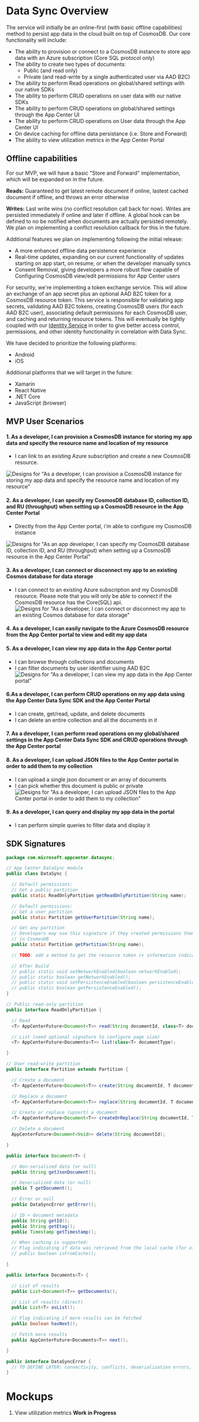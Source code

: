 # Data Sync Overview

The service will initially be an online-first (with basic offline capabilities) method to persist app data in the cloud built on top of CosmosDB. Our core functionality will include:

- The ability to provision or connect to a CosmosDB instance to store app data with an Azure subscription (Core SQL protocol only)
- The ability to create two types of documents:
    - Public (and read only)
    - Private (and read-write by a single authenticated user via AAD B2C)
- The ability to perform Read operations on global/shared settings with our native SDKs
- The ability to perform CRUD operations on user data with our native SDKs
- The ability to perform CRUD operations on global/shared settings through the App Center UI
- The ability to perform CRUD operations on User data through the App Center UI
- On device caching for offline data persistance (i.e. Store and Forward)
- The ability to view utilization metrics in the App Center Portal 

## Offline capabilities 

For our MVP, we will have a basic "Store and Forward" implementation, which will be expanded on in the future. 

**Reads:** Guaranteed to get latest remote document if online, lastest cached document if offline, and throws an error otherwise

**Writes:** Last write wins (no conflict resolution call back for now). Writes are persisted immediately if online and later if offline. A global hook can be defined to no be notified when documents are actually persisted remotely.  We plan on implementing a conflict resolution callback for this in the future. 

Additional features we plan on implementing following the initial release:

- A more enhanced offline data persistence experience
- Real-time updates, expanding on our current functionality of updates starting on app start, on resume, or when the developer manually syncs
- Consent Removal, giving developers a more robust flow capable of Configuring CosmosDB view/edit permissions for App Center users

For security, we're implementing a token exchange service. This will allow an exchange of an app secret plus an optional AAD B2C token for a CosmosDB resource token. This service is responsible for validating app secrets, validating AAD B2C tokens, creating CosmosDB users (for each AAD B2C user), associating default permissions for each CosmosDB user, and caching and returning resource tokens. This will eventually be tightly coupled with our [Identity Service](https://github.com/Microsoft/appcenter/pull/16) in order to give better access control, permissions, and other identity functionality in correlation with Data Sync. 

We have decided to prioritize the following platforms:

- Android
- iOS

Additional platforms that we will target in the future:

- Xamarin
- React Native
- .NET Core
- JavaScript (browser)

## MVP User Scenarios

#### 1. As a developer, I can provision a CosmosDB instance for storing my app data and specify the resource name and location of my resource

   - I can link to an existing Azure subscription and create a new CosmosDB resource.

   ![Designs for "As a developer, I can provision a CosmosDB instance for storing my app data and specify the resource name and location of my resource"](./images/Scenario1.png)

#### 2. As a developer, I can specify my CosmosDB database ID, collection ID, and RU (throughput) when setting up a CosmosDB resource in the App Center Portal

   - Directly from the App Center portal, i'm able to configure my CosmosDB instance

   ![Designs for "As an app developer, I can specify my CosmosDB database ID, collection ID, and RU (throughput) when setting up a CosmosDB resource in the App Center Portal"](./images/Scenario2.png)

#### 3. As a developer, I can connect or disconnect my app to an existing Cosmos database for data storage

   - I can connect to an existing Azure subscription and my CosmosDB resource. Please note that you will only be able to connect if the CosmosDB resource has the Core(SQL) api.
   ![Designs for "As a developer, I can connect or disconnect my app to an existing Cosmos database for data storage"](./images/Scenario3.png)

#### 4. As a developer, I can easily navigate to the Azure CosmosDB resource from the App Center portal to view and edit my app data

#### 5. As a developer, I can view my app data in the App Center portal

   - I can browse through collections and documents
   - I can filter documents by user identifier using AAD B2C
   ![Designs for "As a developer, I can view my app data in the App Center portal"](./images/Scenario4.png)

#### 6.As a developer, I can perform CRUD operations on my app data using the App Center Data Sync SDK and the App Center Portal

   - I can create, get/read, update, and delete documents
   - I can delete an entire collection and all the documents in it

#### 7. As a developer, I can perform read operations on my global/shared settings in the App Center Data Sync SDK and CRUD operations through the App Center portal

#### 8. As a developer, I can upload JSON files to the App Center portal in order to add them to my collection

   - I can upload a single json document or an array of documents
   - I can pick whether this document is public or private
   ![Designs for "As a developer, I can upload JSON files to the App Center portal in order to add them to my collection"](./images/Scenario5.png)

#### 9. As a developer, I can query and display my app data in the portal

   - I can perform simple queries to filter data and display it

## SDK Signatures

```java
package com.microsoft.appcenter.datasync;

// App Center DataSync module
public class DataSync {

  // Default permissions:
  // Get a public partition
  public static ReadOnlyPartition getReadOnlyPartition(String name);

  // Default permissions:
  // Get a user partition
  public static Partition getUserPartition(String name);

  // Get any partition
  // Developers may use this signature if they created permissions themselves
  // in CosmosDB
  public static Partition getPartition(String name);

  // TODO: add a method to get the resource token (+ information indicating if it is for a signed in user or anonymous user)

  // After Build
  // public static void setNetworkEnabled(boolean networkEnabled);
  // public static boolean getNetworkEnabled();
  // public static void setPersistenceEnabled(boolean persistenceEnabled);
  // public static boolean getPersistenceEnabled();
}

// Public read-only partition
public interface ReadOnlyPartition {

  // Read
  <T> AppCenterFuture<Document<T>> read(String documentId, class<T> documentType);

  // List (need optional signature to configure page size)
  <T> AppCenterFuture<Documents<T>> list(class<T> documentType);

}

// User read-write partition
public interface Partition extends Partition {

  // Create a document
  <T> AppCenterFuture<Document<T>> create(String documentId, T document);

  // Replace a document
  <T> AppCenterFuture<Document<T>> replace(String documentId, T document);

  // Create or replace (upsert) a document
  <T> AppCenterFuture<Document<T>> createOrReplace(String documentId, T document);

  // Delete a document
  AppCenterFuture<Document<Void>> delete(String documentId);

}

public interface Document<T> {

  // Non-serialized data (or null)
  public String getJsonDocument();

  // Deserialized data (or null)
  public T getDocument();

  // Error or null
  public DataSyncError getError();

  // ID + document metadata
  public String getId();
  public String getEtag();
  public Timestamp getTimestamp();

  // When caching is supported:
  // Flag indicating if data was retrieved from the local cache (for offline mode)
  // public boolean isFromCache();

}

public interface Documents<T> {

  // List of results
  public List<Document<T>> getDocuments();

  // List of results (direct)
  public List<T> asList();

  // Flag indicating if more results can be fetched
  public boolean hasNext();

  // Fetch more results
  public AppCenterFuture<Documents<T>> next();

}

public interface DataSyncError {
  // TO DEFINE LATER: connectivity, conflicts, deserialization errors, unauthorized access
}
```

# Mockups

1. View utilization metrics **Work in Progress**
